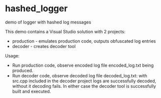 # hashed_logger
demo of logger with hashed log messages

This demo contains a Visual Studio solution with 2 projects:
- production - emulates production code, outputs obfuscated log entries
- decoder - creates decoder tool

Usage:
- Run production code, observe encoded log file encoded_log.txt being produced.
- Run decoder code, observe decoded log file decoded_log.txt: with src.cpp included in the decoder project logs are successfully decoded, without it decoding fails. In either case the decoder tool is successfully built and executed.
